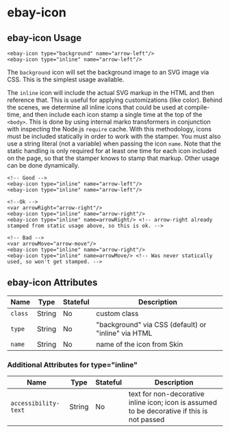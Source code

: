# ebay-icon

## ebay-icon Usage

```marko
<ebay-icon type="background" name="arrow-left"/>
<ebay-icon type="inline" name="arrow-left"/>
```

The `background` icon will set the background image to an SVG image via CSS. This is the simplest usage available.

The `inline` icon will include the actual SVG markup in the HTML and then reference that. This is useful for applying customizations (like color). Behind the scenes, we determine all inline icons that could be used at compile-time, and then include each icon stamp a single time at the top of the `<body>`. This is done by using internal marko transformers in conjunction with inspecting the Node.js `require` cache. With this methodology, icons must be included statically in order to work with the stamper. You must also use a string literal (not a variable) when passing the icon `name`. Note that the static handling is only required for at least one time for each icon included on the page, so that the stamper knows to stamp that markup. Other usage can be done dynamically.

```marko
<!-- Good -->
<ebay-icon type="inline" name="arrow-left"/>
<ebay-icon type="inline" name="arrow-left"/>

<!--Ok -->
<var arrowRight="arrow-right"/>
<ebay-icon type="inline" name="arrow-right"/>
<ebay-icon type="inline" name=arrowRight/> <!-- arrow-right already stamped from static usage above, so this is ok. -->

<!-- Bad -->
<var arrowMove="arrow-move"/>
<ebay-icon type="inline" name="arrow-right"/>
<ebay-icon type="inline" name=arrowMove/> <!-- Was never statically used, so won't get stamped. -->
```

## ebay-icon Attributes
Name | Type | Stateful | Description
--- | --- | --- | ---
`class` | String | No | custom class
`type` | String | No | "background" via CSS (default) or "inline" via HTML
`name` | String | No | name of the icon from Skin

### Additional Attributes for type="inline"
Name | Type | Stateful | Description
--- | --- | --- | ---
`accessibility-text` | String | No | text for non-decorative inline icon; icon is assumed to be decorative if this is not passed
